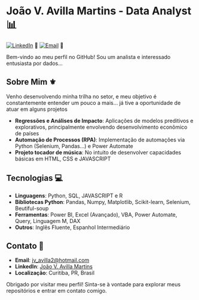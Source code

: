 # João V. Avilla Martins - Data Analyst :bar_chart:

[![LinkedIn](https://img.shields.io/badge/LinkedIn-blue?logo=linkedin)](https://www.linkedin.com/in/joaoavilla) :briefcase:
[![Email](https://img.shields.io/badge/Email-red?logo=gmail)](mailto:jv_avilla2@hotmail.com) :e-mail:

Bem-vindo ao meu perfil no GitHub! Sou um analista e interessado entusiasta por dados...

## Sobre Mim :fleur_de_lis:	

Venho desenvolvendo minha trilha no setor, e meu objetivo é constantemente entender um pouco a mais... já tive a oportunidade de atuar em alguns projetos 

- **Regressões e Análises de Impacto**: Aplicações de modelos preditivos e explorativos, principalmente envolvendo desenvolvimento econômico de países
- **Automação de Processos (RPA)**: Implementação de automações via Python (Selenium, Pandas...) e Power Automate
- **Projeto tocador de música**: No intuito de desenvolver capacidades básicas em HTML, CSS e JAVASCRIPT
  
## Tecnologias :computer:

- **Linguagens**: Python, SQL, JAVASCRIPT e R
- **Bibliotecas Python**: Pandas, Numpy, Matplotlib, Scikit-learn, Selenium, Beutiful-soup
- **Ferramentas**: Power BI, Excel (Avançado), VBA, Power Automate, Query, Linguagem M, DAX
- **Outros**: Inglês Fluente, Espanhol Intermediário

## Contato :iphone:	

- **Email**: [jv_avilla2@hotmail.com](mailto:jv_avilla2@hotmail.com)
- **LinkedIn**: [João V. Avilla Martins](https://www.linkedin.com/in/joaoavilla)
- **Localização**: Curitiba, PR, Brasil 

Obrigado por visitar meu perfil! Sinta-se à vontade para explorar meus repositórios e entrar em contato comigo.
